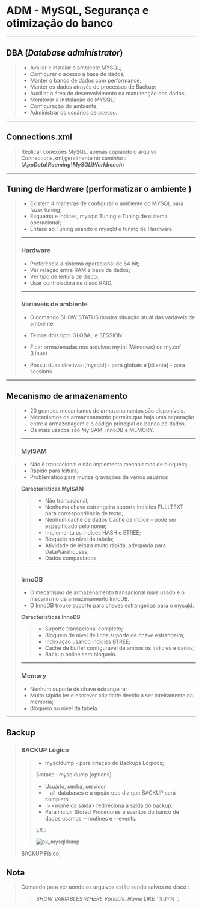 # ADM - MySQL, Segurança e otimização do banco

---

## DBA (*Database administrator*) 

> - Avaliar e instalar o ambiente MYSQL;
> - Configurar o acesso a base de dados;
> - Manter o banco de dados com performance;
> - Manter os dados através de processos de Backup;
> - Auxiliar a área de desenvolvimento na manutenção dos dados;
> - Monitorar a instalação do MYSQL;
> - Configuração do ambiente;
> - Administrar os usuários de acesso.

----

## Connections.xml

> Replicar conexões MySQL, apenas copiando o arquivo Connections.xml,geralmente no caminho : (***AppData\Roaming\MySQL\Workbench***)

---

## Tuning de Hardware (**performatizar** o ambiente )

> - Existem 4 maneiras de configurar o ambiente do MYSQL para fazer tuning;
> - Esquema e índices, mysqld Tuning e Tuning de sistema operacional;
> - Ênfase ao Tuning usando o mysqld e tuning de Hardware.
>
> ---
>
> ### Hardware
>
> - Preferência a sistema operacional de 64 bit;
> - Ver relação entre RAM e base de dados;
> - Ver tipo de leitura de disco;
> - Usar controladora de disco RAID. 
>
> ---
>
> ### Variáveis de ambiente
>
> - O comando SHOW STATUS mostra situação atual das variáveis de ambiente
>
> - Temos dois tipo: GLOBAL e SESSION
>
> - Ficar armazenadas nos arquivos my.ini (Windows) ou my.cnf (Linux)
>
> - Possui duas diretivas:[mysqld] - para globais e [cliente] - para sessions
>

---

## Mecanismo de armazenamento 

> - 20 grandes mecanismos de armazenamentos são disponíveis.
> - Mecanismos de armazenamento permite que haja uma separação entre a armazenagem  e o código principal do banco de dados.
> - Os mais usados são MyISAM, InnoDB e MEMORY.
>
> ---
>
> ### MyISAM

> - Não é transacional e não implementa mecanismos de bloqueio;
> - Rápido para leitura;
> - Problemático para muitas gravações de vários usuários
>

> **Características MyISAM** 
>
> > - Não transacional;
> > - Nenhuma chave estrangeira suporta indicies FULLTEXT para correspondência de texto;
> > - Nenhum cache de dados Cache de índice - pode ser especificado pelo nome;
> > - Implementa os índices HASH e BTREE;
> > - Bloqueio no nível da tabela;
> > - Atividade de leitura muito rápida, adequada para DataWarehouses;
> > - Dados compactados.
>
> ---
>
> ### InnoDB
>
> - O mecanismo de armazenamento transacional  mais usado é o mecanismo de armazenamento InnoDB.
> - O InnoDB trouxe suporte para chaves estrangeiras para o mysqld.
>
> **Características InnoDB** 
>
> > - Suporte transacional completo;
> > - Bloqueio de nível de linha suporte de chave estrangeira;
> > - Indexação usando indicies BTREE;
> > - Cache de buffer configurável de ambos os indicies e dados;
> > - Backup online sem bloqueio.
>
> ----
>
> ### Memory
>
> - Nenhum suporte de chave estrangeira;
> - Muito rápido ler e escrever atividade devido a ser inteiramente na memoria;
> - Bloqueio no nível da tabela.

---

## Backup

> ### BACKUP Lógico
>
> > - mysqldump - para criação de Backups Lógicos;
> >
> > Sintaxe : mysqldump [options]
> >
> > - Usuário, senha, servidor
> > - --all-databases é a opção que diz que BACKUP será completo.
> > - .> <nome da saída> redireciona a saída do backup.
> > - Para incluir Stored Procedures e eventos do banco de dados usamos --routines e --events.
> >
> > EX :
> >
> > ![ex_mysqldump](https://raw.githubusercontent.com/JoaoPauloMRodrigues/Studies/main/dataBase/MySQL/DBA_seguran%C3%A7a_otimiza%C3%A7%C3%A3o/ex_mysqldump/ex_mysqldump.PNG)
>
> BACKUP Físico;



## **Nota**

> Comando para ver aonde os arquivos estão sendo salvos no disco :
>
> > *SHOW VARIABLES WHERE Variable_Name LIKE '%dir% ';*

